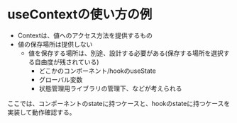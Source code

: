# useContextの使い方の例

- Contextは、値へのアクセス方法を提供するもの
- 値の保存場所は提供しない
  - 値を保存する場所は、別途、設計する必要がある(保存する場所を選択する自由度が残されている)
    - どこかのコンポーネント/hookのuseState
    - グローバル変数
    - 状態管理用ライブラリの管理下、などが考えられる

ここでは、コンポーネントのstateに持つケースと、hookのstateに持つケースを実装して動作確認する。
